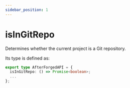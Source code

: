 ```yaml
---
sidebar_position: 1
---
```


# isInGitRepo

Determines whether the current project is a Git repository.

Its type is defined as:

```ts
export type AfterForgedAPI = {
  isInGitRepo: () => Promise<boolean>;
  ...
};
```
